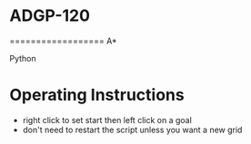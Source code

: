 # ADGP-120
==================
 A*
 
 Python

# Operating Instructions
- right click to set start then left click on a goal
- don't need to restart the script unless you want a new grid
